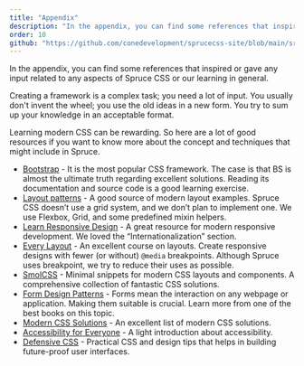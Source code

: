```yaml
---
title: "Appendix"
description: "In the appendix, you can find some references that inspired or gave any input related to any aspects of Spruce CSS or our learning in general."
order: 10
github: "https://github.com/conedevelopment/sprucecss-site/blob/main/src/docs/getting-started/appendix.mdx"
---
```


<p class="lead">In the appendix, you can find some references that inspired or gave any input related to any aspects of Spruce CSS or our learning in general.</p>

Creating a framework is a complex task; you need a lot of input. You usually don't invent the wheel; you use the old ideas in a new form. You try to sum up your knowledge in an acceptable format.

Learning modern CSS can be rewarding. So here are a lot of good resources if you want to know more about the concept and techniques that might include in Spruce.

- [Bootstrap](https://getbootstrap.com/) - It is the most popular CSS framework. The case is that BS is almost the ultimate truth regarding excellent solutions. Reading its documentation and source code is a good learning exercise.
- [Layout patterns](https://web.dev/patterns/layout/) - A good source of modern layout examples. Spruce CSS doesn’t use a grid system, and we don’t plan to implement one. We use Flexbox, Grid, and some predefined mixin helpers.
- [Learn Responsive Design](https://web.dev/learn/design/) - A great resource for modern responsive development. We loved the “Internationalization” section.
- [Every Layout](https://every-layout.dev/) - An excellent course on layouts. Create responsive designs with fewer (or without) `@media` breakpoints. Although Spruce uses breakpoint, we try to reduce their uses as possible.
- [SmolCSS](https://smolcss.dev/) - Minimal snippets for modern CSS layouts and components. A comprehensive collection of fantastic CSS solutions.
- [Form Design Patterns](https://www.smashingmagazine.com/printed-books/form-design-patterns/) - Forms mean the interaction on any webpage or application. Making them suitable is crucial. Learn more from one of the best books on this topic.
- [Modern CSS Solutions](https://moderncss.dev/) - An excellent list of modern CSS solutions.
- [Accessibility for Everyone](https://abookapart.com/products/accessibility-for-everyone) - A light introduction about accessibility.
- [Defensive CSS](https://defensivecss.dev/) - Practical CSS and design tips that helps in building future-proof user interfaces.
